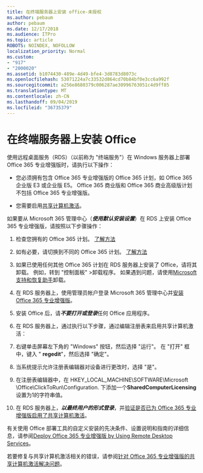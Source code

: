 ```yaml
---
title: 在终端服务器上安装 office-未授权
ms.author: pebaum
author: pebaum
ms.date: 12/17/2018
ms.audience: ITPro
ms.topic: article
ROBOTS: NOINDEX, NOFOLLOW
localization_priority: Normal
ms.custom:
- "917"
- "2000020"
ms.assetid: b1074430-489e-4d49-bfe4-3d8783d8073c
ms.openlocfilehash: 53071224a7c33532d864cd70b84bf0e3cc6a992f
ms.sourcegitcommit: a256e8680379c006287ae30996763051c4d9ff85
ms.translationtype: MT
ms.contentlocale: zh-CN
ms.lasthandoff: 09/04/2019
ms.locfileid: "36735379"
---
```

# <a name="installing-office-on-a-terminal-server"></a>在终端服务器上安装 Office

使用远程桌面服务（RDS）（以前称为 "终端服务"）在 Windows 服务器上部署 Office 365 专业增强版时，请执行以下操作：
  
- 您必须拥有包含 Office 365 专业增强版的 Office 365 计划，如 Office 365 企业版 E3 或企业版 E5。 Office 365 商业版和 Office 365 商业高级版计划不包括 Office 365 专业增强版。

- 您需要启用[共享计算机激活](https://docs.microsoft.com/DeployOffice/overview-of-shared-computer-activation-for-office-365-proplus)。

如果要从 Microsoft 365 管理中心（***使用默认安装设置***）在 RDS 上安装 Office 365 专业增强版，请按照以下步骤操作：
  
1. 检查您拥有的 Office 365 计划。 [了解方法](https://docs.microsoft.com/office365/admin/admin-overview/what-subscription-do-i-have)

2. 如有必要，请切换到不同的 Office 365 计划。 [了解方法](https://docs.microsoft.com/office365/admin/subscriptions-and-billing/switch-to-a-different-plan)

3. 如果已使用任何其他 Office 365 计划在 RDS 服务器上安装了 Office，请将其卸载。 例如，转到 "控制面板" \>卸载程序。 如果遇到问题，请使用[Microsoft 支持和恢复助手](https://aka.ms/SARA-OfficeUninstall-Alchemy)卸载。

4. 在 RDS 服务器上，使用管理员帐户登录 Microsoft 365 管理中心并[安装 Office 365 专业增强版](https://portal.office.com/OLS/MySoftware.aspx)。

5. 安装 Office 后，请***不要打开或登录***任何 Office 应用程序。

6. 在 RDS 服务器上，通过执行以下步骤，通过编辑注册表来启用共享计算机激活：

1. 右键单击屏幕左下角的 "Windows" 按钮，然后选择 "运行"。 在 "打开" 框中，键入 " **regedit**"，然后选择 "确定"。

2. 当系统提示允许注册表编辑器对设备进行更改时，选择 "是"。

3. 在注册表编辑器中，在 HKEY_LOCAL_MACHINE\SOFTWARE\Microsoft \Office\ClickToRun\Configuration. 下添加一个**SharedComputerLicensing**设置为1的字符串值。

7. 在 RDS 服务器上，***以最终用户的形式登录***，并[验证是否已为 Office 365 专业增强版启用了共享计算机激活](https://docs.microsoft.com/DeployOffice/troubleshoot-issues-with-shared-computer-activation-for-office-365-proplus#verify-that-activation-for-office-365-proplus-succeeded)。

有关使用 Office 部署工具的自定义安装的先决条件、设置说明和指南的详细信息，请参阅[Deploy Office 365 专业增强版 by Using Remote Desktop Services](https://docs.microsoft.com/DeployOffice/deploy-office-365-proplus-by-using-remote-desktop-services)。
  
若要修复与共享计算机激活相关的错误，请参阅[针对 Office 365 专业增强版的共享计算机激活解决问题](https://docs.microsoft.com/DeployOffice/troubleshoot-issues-with-shared-computer-activation-for-office-365-proplus)。
  